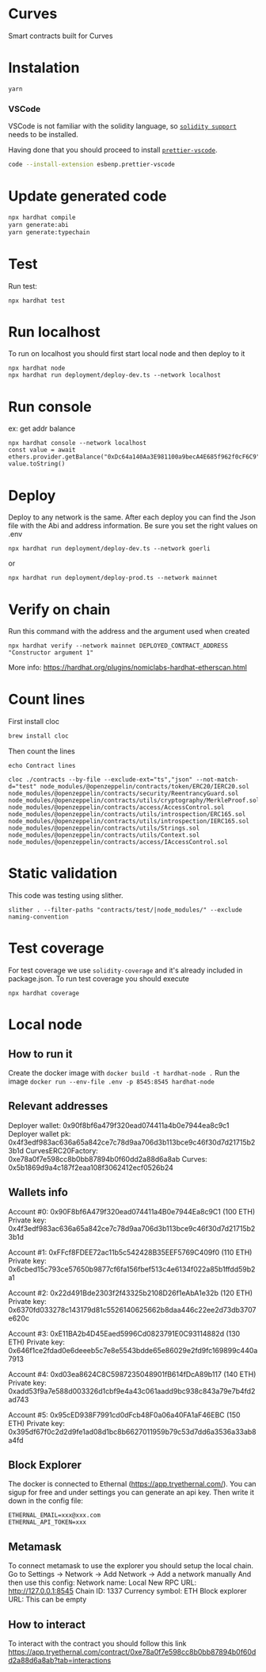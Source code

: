 # Curves

Smart contracts built for Curves

# Instalation

`yarn`

### VSCode

VSCode is not familiar with the solidity language, so [`solidity support`](https://marketplace.visualstudio.com/items?itemName=NomicFoundation.hardhat-solidity) needs to be installed.

Having done that you should proceed to install [`prettier-vscode`](https://marketplace.visualstudio.com/items?itemName=esbenp.prettier-vscode).

```Bash
code --install-extension esbenp.prettier-vscode
```

# Update generated code

```Bash
npx hardhat compile
yarn generate:abi
yarn generate:typechain
```

# Test

Run test:

```
npx hardhat test
```

# Run localhost

To run on localhost you should first start local node and then deploy to it

```
npx hardhat node
npx hardhat run deployment/deploy-dev.ts --network localhost
```

# Run console

ex: get addr balance

```
npx hardhat console --network localhost
const value = await ethers.provider.getBalance("0xDc64a140Aa3E981100a9becA4E685f962f0cF6C9")
value.toString()
```

# Deploy

Deploy to any network is the same. After each deploy you can find the Json file with the Abi and address information.
Be sure you set the right values on .env

```
npx hardhat run deployment/deploy-dev.ts --network goerli
```

or

```
npx hardhat run deployment/deploy-prod.ts --network mainnet
```

# Verify on chain

Run this command with the address and the argument used when created

```
npx hardhat verify --network mainnet DEPLOYED_CONTRACT_ADDRESS "Constructor argument 1"
```

More info: https://hardhat.org/plugins/nomiclabs-hardhat-etherscan.html

[//]: <> (npx hardhat verify --network mainnet 0xa7C098E26cbd9aAA515dF140d7020fB46a98be37 "Constructor argument 1"
npx hardhat verify --network mainnet --constructor-args arguments.js 0xa7C098E26cbd9aAA515dF140d7020fB46a98be37)

# Count lines

First install cloc

```Bash
brew install cloc
```

Then count the lines

```
echo Contract lines

cloc ./contracts --by-file --exclude-ext="ts","json" --not-match-d="test" node_modules/@openzeppelin/contracts/token/ERC20/IERC20.sol node_modules/@openzeppelin/contracts/security/ReentrancyGuard.sol node_modules/@openzeppelin/contracts/utils/cryptography/MerkleProof.sol node_modules/@openzeppelin/contracts/access/AccessControl.sol node_modules/@openzeppelin/contracts/utils/introspection/ERC165.sol node_modules/@openzeppelin/contracts/utils/introspection/IERC165.sol node_modules/@openzeppelin/contracts/utils/Strings.sol node_modules/@openzeppelin/contracts/utils/Context.sol node_modules/@openzeppelin/contracts/access/IAccessControl.sol
```

# Static validation

This code was testing using slither.

```
slither . --filter-paths "contracts/test/|node_modules/" --exclude naming-convention
```

# Test coverage

For test coverage we use `solidity-coverage` and it's already included in package.json.
To run test coverage you should execute

```
npx hardhat coverage
```

# Local node
## How to run it
Create the docker image with `docker build -t hardhat-node .`
Run the image `docker run --env-file .env -p 8545:8545 hardhat-node`

## Relevant addresses
Deployer wallet: 0x90f8bf6a479f320ead074411a4b0e7944ea8c9c1
Deployer wallet pk: 0x4f3edf983ac636a65a842ce7c78d9aa706d3b113bce9c46f30d7d21715b23b1d
CurvesERC20Factory: 0xe78a0f7e598cc8b0bb87894b0f60dd2a88d6a8ab
Curves: 0x5b1869d9a4c187f2eaa108f3062412ecf0526b24


## Wallets info
Account #0: 0x90F8bf6A479f320ead074411a4B0e7944Ea8c9C1 (100 ETH)
Private key: 0x4f3edf983ac636a65a842ce7c78d9aa706d3b113bce9c46f30d7d21715b23b1d

Account #1: 0xFFcf8FDEE72ac11b5c542428B35EEF5769C409f0 (110 ETH)
Private key: 0x6cbed15c793ce57650b9877cf6fa156fbef513c4e6134f022a85b1ffdd59b2a1

Account #2: 0x22d491Bde2303f2f43325b2108D26f1eAbA1e32b (120 ETH)
Private key: 0x6370fd033278c143179d81c5526140625662b8daa446c22ee2d73db3707e620c

Account #3: 0xE11BA2b4D45Eaed5996Cd0823791E0C93114882d (130 ETH)
Private key: 0x646f1ce2fdad0e6deeeb5c7e8e5543bdde65e86029e2fd9fc169899c440a7913

Account #4: 0xd03ea8624C8C5987235048901fB614fDcA89b117 (140 ETH)
Private key: 0xadd53f9a7e588d003326d1cbf9e4a43c061aadd9bc938c843a79e7b4fd2ad743

Account #5: 0x95cED938F7991cd0dFcb48F0a06a40FA1aF46EBC (150 ETH)
Private key: 0x395df67f0c2d2d9fe1ad08d1bc8b6627011959b79c53d7dd6a3536a33ab8a4fd

## Block Explorer
The docker is connected to Ethernal (https://app.tryethernal.com/). You can sigup for free and under settings you can generate an api key. Then write it down in the config file:
```
ETHERNAL_EMAIL=xxx@xxx.com
ETHERNAL_API_TOKEN=xxx
```

## Metamask
To connect metamask to use the explorer you should setup the local chain.
Go to Settings -> Network -> Add Network -> Add a network manually
And then use this config:
Network name: Local
New RPC URL: http://127.0.0.1:8545
Chain ID: 1337
Currency symbol: ETH
Block explorer URL: This can be empty

## How to interact
To interact with the contract you should follow this link
https://app.tryethernal.com/contract/0xe78a0f7e598cc8b0bb87894b0f60dd2a88d6a8ab?tab=interactions